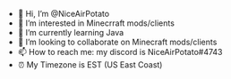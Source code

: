 - 👋 Hi, I’m @NiceAirPotato
- 👀 I’m interested in Minecrraft mods/clients
- 🌱 I’m currently learning Java
- 💞️ I’m looking to collaborate on Minecraft mods/clients
- 📫 How to reach me: my discord is NiceAirPotato#4743
- ⏰ My Timezone is EST (US East Coast)

<!---
NiceAirPotato/NiceAirPotato is a ✨ special ✨ repository because its `README.md` (this file) appears on your GitHub profile.
You can click the Preview link to take a look at your changes.
--->

